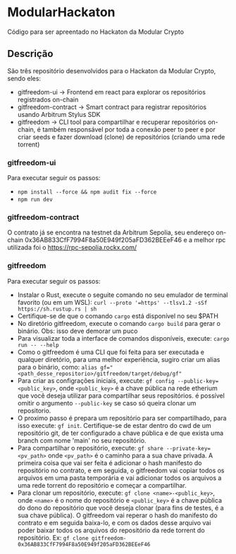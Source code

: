 # ModularHackaton

Código para ser apreentado no Hackaton da Modular Crypto

## Descrição
São três repositório desenvolvidos para o Hackaton da Modular Crypto, sendo eles: 
- gitfreedom-ui -> Frontend em react para explorar os repositórios registrados on-chain
- gitfreedom-contract -> Smart contract para registrar repositórios usando Arbitrum Stylus SDK
- gitfreedom -> CLI tool para compartilhar e recuperar repositórios on-chain, é também responsável por toda a conexão peer to peer e por criar seeds e fazer download (clone) de repositórios (criando uma rede torrent)

### gitfreedom-ui
Para executar seguir os passos:
- `npm install --force && npm audit fix --force`
- `npm run dev`

### gitfreedom-contract
O contrato já se encontra na testnet da Arbitrum Sepolia, seu endereço on-chain 0x36AB833CfF7994F8a50E949f205aFD362BEEeF46 e a melhor rpc utilizada foi o https://rpc-sepolia.rockx.com/

### gitfreedom
Para executar seguir os passos:
- Instalar o Rust, execute o seguite comando no seu emulador de terminal favorito (ou em um  WSL): `curl --proto '=https' --tlsv1.2 -sSf https://sh.rustup.rs | sh`
- Certifique-se de que o comando `cargo` está disponível no seu $PATH
- No diretório gitfreedom, execute o comando `cargo build` para gerar o binário. Obs: isso deve demorar um puco <br/>
- Para visualizar toda a interface de comandos disponíveis, execute: `cargo run -- --help`
- Como o gitfreedom é uma CLI que foi feita para ser executada e qualquer diretório, para uma melhor experiência, sugiro criar um alias para o binário, como: `alias gf="<path_desse_repositorio>/gitfreedom/target/debug/gf"`
- Para criar as configrações iniciais, execute: `gf config --public-key=<public_key>`, onde `<public_key>` é a chave pública na rede etherium que você deseja utilizar para compartilhar seus repositórios. é possível omitir o argumento `--public-key` se caso só queira clonar um repositorio.
- O proximo passo é prepara um repositório para ser compartilhado, para isso execute: `gf init`. Certifique-se de estar dentro do cwd de um repositório git, de ter configurado a chave pública e de que exista uma branch com nome 'main' no seu repositório.
- Para compartilhar o repositório, execute: `gf share --private-key=<pv_path>` onde `<pv_path>` é o caminho para a sua chave privada. A primeira coisa que vai ser feita é adicionar o hash manifesto do repositório no contrato, e em seguida, o gitfreedom vai copiar todos os arquivos em uma pasta temporária e vai adicionar todos os arquivos a uma rede torrent do repositório e começar a compartilhar.
- Para clonar um repositório, execute: `gf clone <name>-<public_key>`, onde `<name>` é o nome do repositório e `<public_key>` é a chave pública do dono do repositório que você deseja clonar (para fins de testes, é a sua chave pública). O gitfreedom vai reperar o hash do manifesto do contrato e em seguida baixa-lo, e com os dados desse arquivo vai poder baixar todos os arquivos do repositório da rede torrent do repositório. Ex: `gf clone gitfreedom-0x36AB833CfF7994F8a50E949f205aFD362BEEeF46`

